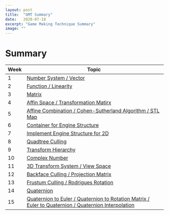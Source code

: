 ```yaml
---
layout: post
title:  "GMT Summary"
date:   2020-07-18
excerpt: "Game Making Technique Summary"
image: ""
---
```


# Summary
<div class="table-wrapper">
	<table class="alt">
		<thead>
			<tr>
				<th>Week</th>
				<th>Topic</th>
			</tr>
		</thead>
		<tbody>
			<tr>
				<td>1</td>
				<td><a href="/blog/GMT-1-Week/">Number System / Vector</a></td>
			</tr>
			<tr>
				<td>2</td>
				<td><a href="/blog/GMT-2-Week/">Function / Linearity</a></td>
			</tr>
			<tr>
				<td>3</td>
				<td><a href="/blog/GMT-3-Week/">Matrix</a></td>
			</tr>
			<tr>
				<td>4</td>
				<td><a href="/blog/GMT-4-Week/">Affin Space / Transformation Matirx</a></td>
			</tr>
			<tr>
				<td>5</td>
				<td><a href="/blog/GMT-5-Week/">Affine Combination / Cohen-Sutherland Algorithm / STL Map</a></td>
			</tr>
			<tr>
				<td>6</td>
				<td><a href="/blog/GMT-6-Week/">Container for Engine Structure</a></td>
			</tr>
			<tr>
				<td>7</td>
				<td><a href="/blog/GMT-7-Week/">Implement Engine Structure for 2D</a></td>
			</tr>
			<tr>
				<td>8</td>
				<td><a href="/blog/GMT-8-Week/">Quadtree Culling</a></td>
			</tr>
			<tr>
				<td>9</td>
				<td><a href="/blog/GMT-9-Week/">Transform Hierarchy</a></td>
			</tr>
			<tr>
				<td>10</td>
				<td><a href="/blog/GMT-10-Week/">Complex Number</a></td>
			</tr>
			<tr>
				<td>11</td>
				<td><a href="/blog/GMT-11-Week/">3D Transform System / View Space</a></td>
			</tr>
			<tr>
				<td>12</td>
				<td><a href="/blog/GMT-12-Week/">Backface Culling / Projection Matrix</a></td>
			</tr>
			<tr>
				<td>13</td>
				<td><a href="/blog/GMT-13-Week/">Frustum Culling / Rodrigues Rotation</a></td>
			</tr>
			<tr>
				<td>14</td>
				<td><a href="/blog/GMT-14-Week/">Quaternion</a></td>
			</tr>
			<tr>
				<td>15</td>
				<td><a href="/blog/GMT-15-Week/">Quaternion to Euler / Quaternion to Rotation Matrix / Euler to Quaternion / Quaternion Interpolation</a></td>
			</tr>
		</tbody>
	</table>
</div>